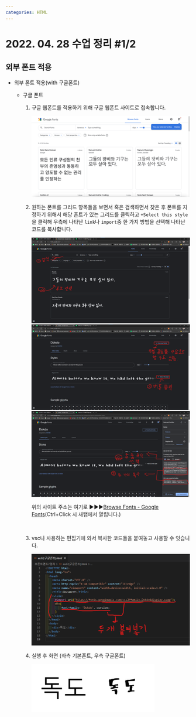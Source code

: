 ```yaml
---
categories: HTML
---
```




# 2022. 04. 28 수업 정리 #1/2

## 외부 폰트 적용



+ 외부 폰트 적용(with 구글폰트)

  * 구글 폰트

    1. 구글 웹폰트를 적용하기 위해 구글 웹폰트 사이트로 접속합니다.

       <img src="../images/2022-04-29-class11(외부 폰트 적용하는 법)/구글폰트예시1.png" alt="구글폰트예시1" style="zoom:80%;" /><br>

    2. 원하는 폰트를 그리드 항목들을 보면서 혹은 검색하면서 찾은 후  폰트를 지정하기 위해서 해당 폰트가 있는 그리드를 클릭하고 `+Select this style`을 클릭해 우측에 나타난 `link`나 `import`중 한 가지 방법을 선택해 나타난 코드를 복사합니다.

       <img src="../images/2022-04-29-class11(외부 폰트 적용하는 법)/구글폰트예시2.png" alt="구글폰트예시2" style="zoom:80%;" />

       <img src="../images/2022-04-29-class11(외부 폰트 적용하는 법)/구글폰트예시3.png" alt="구글폰트예시3" style="zoom:80%;" />

       <img src="../images/2022-04-29-class11(외부 폰트 적용하는 법)/구글폰트예시4.png" alt="구글폰트예시4" style="zoom:80%;" />

       위의 사이트 주소는 여기로 ▶▶▶[Browse Fonts - Google Fonts](https://fonts.google.com/)(Ctrl+Click 시 새탭에서 열립니다.)

       <br>

    3. vsc나 사용하는 편집기에 와서 복사한 코드들을 붙여놓고 사용할 수 잇습니다.

       <img src="../images/2022-04-29-class11(외부 폰트 적용하는 법)/구글폰트예시5.png" alt="구글폰트예시5" style="zoom:80%;" /><br>

    4. 실행 후 화면 (좌측 기본폰트, 우측 구글폰트)

       <img src="../images/2022-04-29-class11(외부 폰트 적용하는 법)/구글폰트예시8.png" alt="구글폰트예시8" style="zoom:80%;" />

       <br><br>

  

  

  